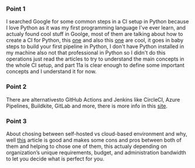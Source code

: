 ### Point 1

I searched Google for some common steps in a CI setup in Python because I love Python as it was my first programming language I've ever learn, and actualy found cool stuff in Goolge, most of them are talking about how to create a CI for Python, this [one](https://semaphoreci.com/blog/python-continuous-integration-continuous-delivery) and also this [one](https://realpython.com/python-continuous-integration/) are cool, it goes in baby steps to build your first pipeline in Python, I don't have Python installed in my machine also not that professional in Python so I didn't do this operations just read the articles to try to understand the main concepts in the whole CI setup, and part 11a is clear enough to define some important concepts and I understand it for now.

### Point 2

There are alternativesto GitHub Actions and Jenkins like CircleCI, Azure Pipelines, Buildkite, GitLab and more, there is more info in this [site](https://stackshare.io/github-actions/alternatives).

### Point 3

About chosing between self-hosted vs cloud-based environment and why, well [this](https://www.digitalocean.com/community/tutorials/ci-cd-comparison-using-managed-providers-vs-self-hosting) article is good and makes some cons and pros between both of them and helping to chose one of them, this actualy depending on organization’s unique requirements, budget, and administration bandwidth to let you decide what is perfect for you.